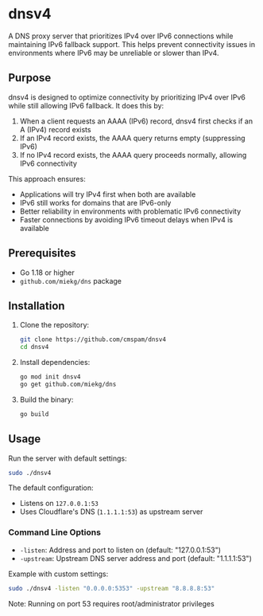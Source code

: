 # dnsv4

A DNS proxy server that prioritizes IPv4 over IPv6 connections while maintaining IPv6 fallback support. This helps prevent connectivity issues in environments where IPv6 may be unreliable or slower than IPv4.

## Purpose

dnsv4 is designed to optimize connectivity by prioritizing IPv4 over IPv6 while still allowing IPv6 fallback. It does this by:

1. When a client requests an AAAA (IPv6) record, dnsv4 first checks if an A (IPv4) record exists
2. If an IPv4 record exists, the AAAA query returns empty (suppressing IPv6)
3. If no IPv4 record exists, the AAAA query proceeds normally, allowing IPv6 connectivity

This approach ensures:
- Applications will try IPv4 first when both are available
- IPv6 still works for domains that are IPv6-only
- Better reliability in environments with problematic IPv6 connectivity
- Faster connections by avoiding IPv6 timeout delays when IPv4 is available

## Prerequisites

- Go 1.18 or higher
- `github.com/miekg/dns` package

## Installation

1. Clone the repository:
    ```bash
    git clone https://github.com/cmspam/dnsv4
    cd dnsv4
    ```

2. Install dependencies:
    ```bash
    go mod init dnsv4
    go get github.com/miekg/dns
    ```

3. Build the binary:
    ```bash
    go build
    ```

## Usage

Run the server with default settings:

```bash
sudo ./dnsv4
```

The default configuration:
- Listens on `127.0.0.1:53`
- Uses Cloudflare's DNS (`1.1.1.1:53`) as upstream server

### Command Line Options

- `-listen`: Address and port to listen on (default: "127.0.0.1:53")
- `-upstream`: Upstream DNS server address and port (default: "1.1.1.1:53")

Example with custom settings:

```bash
sudo ./dnsv4 -listen "0.0.0.0:5353" -upstream "8.8.8.8:53"
```

Note: Running on port 53 requires root/administrator privileges

